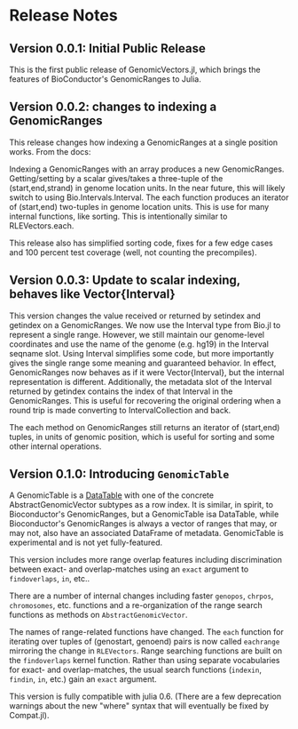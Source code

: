 # Release Notes

## Version 0.0.1: Initial Public Release
This is the first public release of GenomicVectors.jl, which brings the features of
BioConductor's GenomicRanges to Julia.

## Version 0.0.2: changes to indexing a GenomicRanges
This release changes how indexing a GenomicRanges at a single position works. From the docs:

Indexing a GenomicRanges with an array produces a new GenomicRanges. Getting/setting by a
scalar gives/takes a three-tuple of the (start,end,strand) in genome location units. In the
near future, this will likely switch to using Bio.Intervals.Interval. The each function
produces an iterator of (start,end) two-tuples in genome location units. This is use for many
internal functions, like sorting. This is intentionally similar to RLEVectors.each.

This release also has simplified sorting code, fixes for a few edge cases and 100 percent
test coverage (well, not counting the precompiles).

## Version 0.0.3: Update to scalar indexing, behaves like Vector{Interval}
This version changes the value received or returned by setindex and getindex on a GenomicRanges.
We now use the Interval type from Bio.jl to represent a single range. However, we still maintain
our genome-level coordinates and use the name of the genome (e.g. hg19) in the Interval seqname
slot. Using Interval simplifies some code, but more importantly gives the single range some
meaning and guaranteed behavior. In effect, GenomicRanges now behaves as if it were
Vector{Interval}, but the internal representation is different. Additionally, the metadata slot
of the Interval returned by getindex contains the index of that Interval in the GenomicRanges.
This is useful for recovering the original ordering when a round trip is made converting to
IntervalCollection and back.

The each method on GenomicRanges still returns an iterator of (start,end) tuples, in units of
genomic position, which is useful for sorting and some other internal operations.

## Version 0.1.0: Introducing `GenomicTable`
A GenomicTable is a [DataTable](https://github.com/JuliaData/DataTables.jl) with one of the concrete AbstractGenomicVector subtypes as a row index. It is similar, in spirit, to Bioconductor's GenomicRanges, but a GenomicTable isa DataTable, while Bioconductor's GenomicRanges is always a vector of ranges that may, or may not, also have an associated DataFrame of metadata. GenomicTable is experimental and is not yet fully-featured.

This version includes more range overlap features including discrimination between exact- and overlap-matches using an `exact` argument to `findoverlaps`, `in`, etc..

There are a number of internal changes including faster `genopos`, `chrpos`, `chromosomes`, etc. functions and a re-organization of the range search functions as methods on `AbstractGenomicVector`.

The names of range-related functions have changed. The `each` function for iterating over tuples of (genostart, genoend) pairs is now called `eachrange` mirroring the change in `RLEVectors`. Range searching functions are built on the `findoverlaps` kernel function. Rather than using separate vocabularies for exact- and overlap-matches, the usual search functions (`indexin`, `findin`, `in`, etc.) gain an `exact` argument.

This version is fully compatible with julia 0.6. (There are a few deprecation warnings about the new "where" syntax that will eventually be fixed by Compat.jl).
